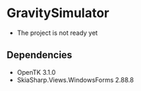 # GravitySimulator
- The project is not ready yet

## Dependencies
- OpenTK 3.1.0
- SkiaSharp.Views.WindowsForms 2.88.8
